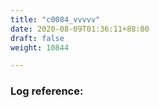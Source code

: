 ```yaml
---
title: "c0084_vvvvv"
date: 2020-08-09T01:36:11+88:00
draft: false
weight: 10844

---
```


### Log reference: <no value>

```
